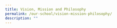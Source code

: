 ```yaml
---
title: Vision, Mission and Philosophy
permalink: /our-school/vision-mission-philosophy/
description: ""
---
```

